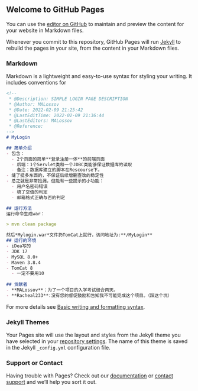 ## Welcome to GitHub Pages

You can use the [editor on GitHub](https://github.com/MALossov/MyLogin/edit/gh-pages/index.md) to maintain and preview the content for your website in Markdown files.

Whenever you commit to this repository, GitHub Pages will run [Jekyll](https://jekyllrb.com/) to rebuild the pages in your site, from the content in your Markdown files.

### Markdown

Markdown is a lightweight and easy-to-use syntax for styling your writing. It includes conventions for

```markdown
<!--
 * @Description: SIMPLE LOGIN PAGE DESCRIPTION
 * @Author: MALossov
 * @Date: 2022-02-09 21:25:42
 * @LastEditTime: 2022-02-09 21:36:44
 * @LastEditors: MALossov
 * @Reference: 
-->
# MyLogin

## 简单介绍
- 包含：
  - 2个页面的简单**登录注册一体**的前端页面
  - 后端：1个Servlet类和一个JDBC类能够保证数据库的读取
  - 备注：数据库建立的脚本在Rescourse下。
- 缝了挺多东西的，不保证后续增删查改的稳定性
- 总之就是非常捡漏，但能有一些提示的小功能：
  - 用户名密码错误
  - 填了空值的判定
  - 邮箱格式正确与否的判定

## 运行方法
运行命令生成war：

> mvn clean package

然后*Mylogin.war*文件扔TomCat上就行，访问地址为:**/MyLogin**
## 运行的环境
- iDea写的
- JDK 17
- MySQL 8.0+
- Maven 3.8.4
- TomCat 8
  - 一定不要用10
  
## 贡献者
- **MALossov**：为了一个项目的入学考试缝合两天。
- **Racheal233**:没有您的督促鼓励和告知我不可能完成这个项目。（踩这个坑）
```

For more details see [Basic writing and formatting syntax](https://docs.github.com/en/github/writing-on-github/getting-started-with-writing-and-formatting-on-github/basic-writing-and-formatting-syntax).

### Jekyll Themes

Your Pages site will use the layout and styles from the Jekyll theme you have selected in your [repository settings](https://github.com/MALossov/MyLogin/settings/pages). The name of this theme is saved in the Jekyll `_config.yml` configuration file.

### Support or Contact

Having trouble with Pages? Check out our [documentation](https://docs.github.com/categories/github-pages-basics/) or [contact support](https://support.github.com/contact) and we’ll help you sort it out.
